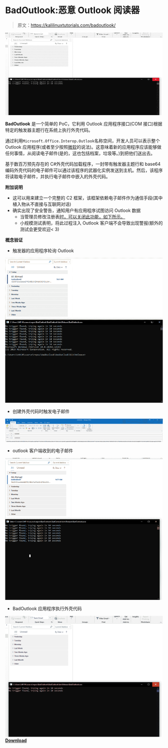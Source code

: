 # BadOutlook:恶意 Outlook 阅读器

> 原文：<https://kalilinuxtutorials.com/badoutlook/>

[![BadOutlook : Malicious Outlook Reader](img/149a3926113b39b7bf1846924bee427c.png "BadOutlook : Malicious Outlook Reader")](https://1.bp.blogspot.com/-2Lo7h-QWPBA/YGy8JWgAvpI/AAAAAAAAIqk/FzFyOGn9iyUheN2LUHAmtA0M4jHvv0FzACLcBGAsYHQ/s728/Bad%2BOutlook-1%25281%2529.png)

**BadOutlook** 是一个简单的 PoC，它利用 Outlook 应用程序接口(COM 接口)根据特定的触发器主题行在系统上执行外壳代码。

通过利用`Microsoft.Office.Interop.Outlook`名称空间，开发人员可以表示整个 Outlook 应用程序(或者至少按照[微软](https://docs.microsoft.com/en-us/dotnet/api/microsoft.office.interop.outlook.application?view=outlook-pia)的说法)。这意味着新的应用程序应该能够做任何事情，从阅读电子邮件(是的，这也包括档案，垃圾等。)到把他们送出去。

基于数百万预先存在的 C#外壳代码加载程序，一封带有触发器主题行和 base64 编码外壳代码的电子邮件可以通过该程序的武器化实例发送到主机。然后，该程序将读取电子邮件，并执行电子邮件中嵌入的外壳代码。

**附加说明**

*   这可以用来建立一个完整的 C2 框架，该框架依赖电子邮件作为通信手段(其中植入物从不直接与互联网对话)
*   确实出现了安全警告，通知用户有应用程序试图访问 Outlook 数据
    *   当管理员修改注册表[时，可以关闭此功能，如下所示。](https://docs.microsoft.com/en-us/outlook/troubleshoot/security/a-program-is-trying-to-send-an-email-message-on-your-behalf)
    *   小规模测试表明，将此过程注入 Outlook 客户端不会导致出现警报(额外的测试会更受欢迎< 3)

**概念验证**

*   触发器的应用程序轮询 Outlook

![](img/6abbc7e90cee59615b5f8412ed19a689.png)

*   创建外壳代码时触发电子邮件

![](img/f19713fe842eb0e985ce6f1d23c00ebc.png)

*   outlook 客户端收到的电子邮件

![](img/5ea929c134bd10143359f5dba633cf8a.png)

*   BadOutlook 应用程序执行外壳代码

![](img/8543b0c39ff8bf2263b70bc877ac774a.png)[**Download**](https://github.com/S4R1N/BadOutlook)